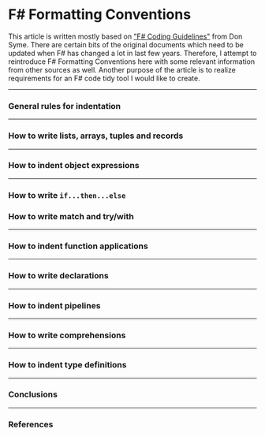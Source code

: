 F# Formatting Conventions
===

This article is written mostly based on ["F# Coding Guidelines"](http://research.microsoft.com/fsharp/expert-fsharp-draft/FormattingConventions.doc) from Don Syme.
There are certain bits of the original documents which need to be updated when F# has changed a lot in last few years.
Therefore, I attempt to reintroduce F# Formatting Conventions here with some relevant information from other sources as well.
Another purpose of the article is to realize requirements for an F# code tidy tool I would like to create.

---

### General rules for indentation ###

---

### How to write lists, arrays, tuples and records ###

---

### How to indent object expressions ###

---

### How to write `if...then...else` ###

### How to write match and try/with ###

---

### How to indent function applications ###

---

### How to write declarations ###

----

### How to indent pipelines ###

---

### How to write comprehensions ###

---

### How to indent type definitions ###

---

### Conclusions ###

---

### References ###
